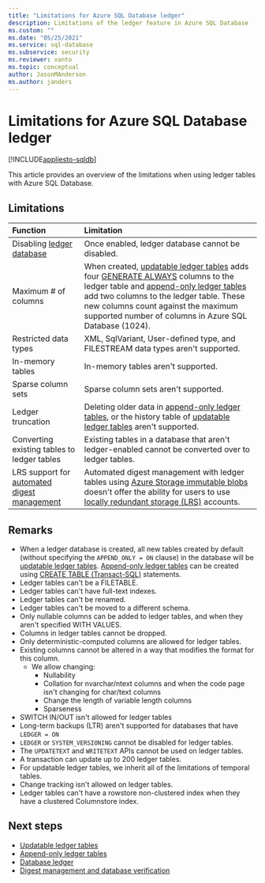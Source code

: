 ```yaml
---
title: "Limitations for Azure SQL Database ledger"
description: Limitations of the ledger feature in Azure SQL Database
ms.custom: ""
ms.date: "05/25/2021"
ms.service: sql-database
ms.subservice: security
ms.reviewer: vanto
ms.topic: conceptual
author: JasonMAnderson
ms.author: janders
---
```


# Limitations for Azure SQL Database ledger

[!INCLUDE[appliesto-sqldb](../includes/appliesto-sqldb.md)]

This article provides an overview of the limitations when using ledger tables with Azure SQL Database.  

## Limitations

| Function | Limitation |
| :--- | :--- |
| Disabling [ledger database](ledger-database-ledger.md)   | Once enabled, ledger database cannot be disabled. |
| Maximum # of columns | When created, [updatable ledger tables](ledger-updatable-ledger-tables.md) adds four [GENERATE ALWAYS](/sql/t-sql/statements/create-table-transact-sql#generate-always-columns) columns to the ledger table and [append-only ledger tables](ledger-append-only-ledger-tables.md) add two columns to the ledger table. These new columns count against the maximum supported number of columns in Azure SQL Database (1024). |
| Restricted data types | XML, SqlVariant, User-defined type, and FILESTREAM data types aren't supported. |
| In-memory tables | In-memory tables aren't supported. |
| Sparse column sets | Sparse column sets aren't supported. |
| Ledger truncation | Deleting older data in [append-only ledger tables](ledger-append-only-ledger-tables.md), or the history table of [updatable ledger tables](ledger-updatable-ledger-tables.md) aren't supported. |
| Converting existing tables to ledger tables | Existing tables in a database that aren't ledger-enabled cannot be converted over to ledger tables. |
|LRS support for [automated digest management](ledger-digest-management-and-database-verification.md) | Automated digest management with ledger tables using [Azure Storage immutable blobs](../../storage/blobs/storage-blob-immutable-storage.md) doesn't offer the ability for users to use [locally redundant storage (LRS)](../../storage/common/storage-redundancy.md#locally-redundant-storage) accounts.|

## Remarks

- When a ledger database is created, all new tables created by default (without specifying the `APPEND_ONLY = ON` clause) in the database will be [updatable ledger tables](ledger-updatable-ledger-tables.md). [Append-only ledger tables](ledger-append-only-ledger-tables.md) can be created using [CREATE TABLE (Transact-SQL)](/sql/t-sql/statements/create-table-transact-sql) statements.
- Ledger tables can't be a FILETABLE.
- Ledger tables can't have full-text indexes.
- Ledger tables can't be renamed.
- Ledger tables can't be moved to a different schema.
- Only nullable columns can be added to ledger tables, and when they aren't specified WITH VALUES.
- Columns in ledger tables cannot be dropped.
- Only deterministic-computed columns are allowed for ledger tables.
- Existing columns cannot be altered in a way that modifies the format for this column.
  - We allow changing:
    - Nullability
    - Collation for nvarchar/ntext columns and when the code page isn't changing for char/text columns
    - Change the length of variable length columns
    - Sparseness
- SWITCH IN/OUT isn't allowed for ledger tables
- Long-term backups (LTR) aren't supported for databases that have `LEDGER = ON`
- `LEDGER` or `SYSTEM_VERSIONING` cannot be disabled for ledger tables.
- The `UPDATETEXT` and `WRITETEXT` APIs cannot be used on ledger tables.
- A transaction can update up to 200 ledger tables.
- For updatable ledger tables, we inherit all of the limitations of temporal tables.
- Change tracking isn't allowed on ledger tables.
- Ledger tables can't have a rowstore non-clustered index when they have a clustered Columnstore index.

## Next steps

- [Updatable ledger tables](ledger-updatable-ledger-tables.md)   
- [Append-only ledger tables](ledger-append-only-ledger-tables.md)   
- [Database ledger](ledger-database-ledger.md)   
- [Digest management and database verification](ledger-digest-management-and-database-verification.md)   
